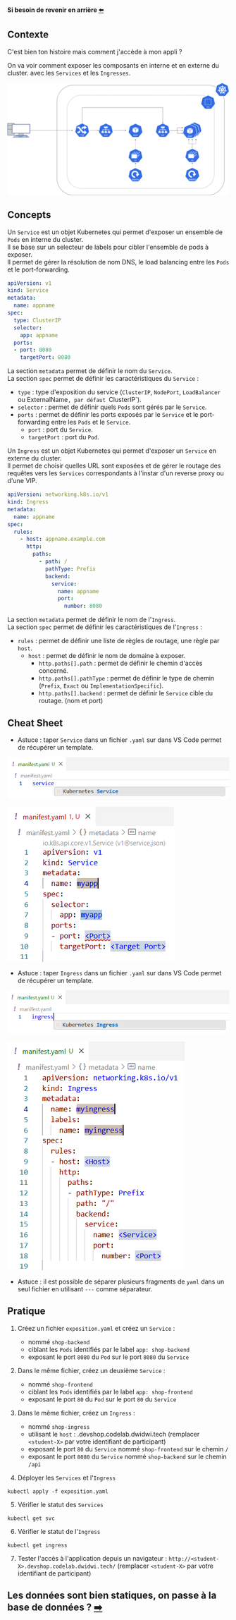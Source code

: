 **Si besoin de revenir en arrière [⬅️](../03-frontend-deployment/README.md)**

## Contexte

C'est bien ton histoire mais comment j'accède à mon appli ?  

On va voir comment exposer les composants en interne et en externe du cluster. avec les `Services` et les `Ingresses`.  

![Schéma de l'etape 3.1](../assets/schema-kube-codelab-etape-3.1.png)

## Concepts

Un `Service` est un objet Kubernetes qui permet d'exposer un ensemble de `Pods` en interne du cluster.  
Il se base sur un selecteur de labels pour cibler l'ensemble de pods à exposer.  
Il permet de gérer la résolution de nom DNS, le load balancing entre les `Pods` et le port-forwarding.

```yaml
apiVersion: v1
kind: Service
metadata:
  name: appname
spec:
  type: ClusterIP
  selector:
    app: appname
  ports:
  - port: 8080
    targetPort: 8080
```

La section `metadata` permet de définir le nom du `Service`.  
La section `spec` permet de définir les caractéristiques du `Service` :  
  * `type` : type d'exposition du service (`ClusterIP`, `NodePort`, `LoadBalancer` ou ExternalName`, par défaut `ClusterIP`).  
  * `selector` : permet de définir quels `Pods` sont gérés par le `Service`.  
  * `ports` : permet de définir les ports exposés par le `Service` et le port-forwarding entre les `Pods` et le `Service`.  
    * `port` : port du `Service`.  
    * `targetPort` : port du `Pod`.    

Un `Ingress` est un objet Kubernetes qui permet d'exposer un `Service` en externe du cluster.  
Il permet de choisir quelles URL sont exposées et de gérer le routage des requêtes vers les `Services` correspondants à l'instar d'un reverse proxy ou d'une VIP.  

```yaml
apiVersion: networking.k8s.io/v1
kind: Ingress
metadata:
  name: appname
spec:
  rules:
    - host: appname.example.com
      http:
        paths:
          - path: /
            pathType: Prefix
            backend:
              service:
                name: appname
                port:
                  number: 8080
```

La section `metadata` permet de définir le nom de l'`Ingress`.  
La section `spec` permet de définir les caractéristiques de l'`Ingress` :  
  * `rules` : permet de définir une liste de règles de routage, une règle par `host`.  
    * `host` : permet de définir le nom de domaine à exposer.  
      * `http.paths[].path` : permet de définir le chemin d'accès concerné.  
      * `http.paths[].pathType` : permet de définir le type de chemin (`Prefix`, `Exact` ou `ImplementationSpecific`).    
      * `http.paths[].backend` : permet de définir le `Service` cible du routage. (nom et port)  

## Cheat Sheet

* Astuce : taper `Service` dans un fichier `.yaml` sur dans VS Code permet de récupérer un template.

![Service Helper 1](../assets/service-helper-vscode-1.png)

![Service Helper 2](../assets/service-helper-vscode-2.png)

* Astuce : taper `Ingress` dans un fichier `.yaml` sur dans VS Code permet de récupérer un template.

![Ingress Helper 1](../assets/ingress-helper-vscode-1.png)

![Ingress Helper 2](../assets/ingress-helper-vscode-2.png)

* Astuce : il est possible de séparer plusieurs fragments de `yaml` dans un seul fichier en utilisant `---` comme séparateur.

## Pratique

1) Créez un fichier `exposition.yaml` et créez un `Service` :  
    * nommé `shop-backend`  
    * ciblant les `Pods` identifiés par le label `app: shop-backend`  
    * exposant le port `8080` du `Pod` sur le port `8080` du `Service`


2) Dans le même fichier, créez un deuxième `Service` :  
    * nommé `shop-frontend`  
    * ciblant les `Pods` identifiés par le label `app: shop-frontend`  
    * exposant le port `80` du `Pod` sur le port `80` du `Service`


3) Dans le même fichier, créez un `Ingress` :  
    * nommé `shop-ingress`  
    * utilisant le `host` : <student-X>.devshop.codelab.dwidwi.tech (remplacer `<student-X>` par votre identifiant de participant)
    * exposant le port `80` du `Service` nommé `shop-frontend` sur le chemin `/`  
    * exposant le port `8080` du `Service` nommé `shop-backend` sur le chemin `/api`  


4) Déployer les `Services` et l'`Ingress`
```shell
kubectl apply -f exposition.yaml
```

5) Vérifier le statut des `Services`
```shell
kubectl get svc
```

6) Vérifier le statut de l'`Ingress`
```shell
kubectl get ingress
```

7) Tester l'accès à l'application depuis un navigateur : `http://<student-X>.devshop.codelab.dwidwi.tech/` (remplacer `<student-X>` par votre identifiant de participant)  

## Les données sont bien statiques, on passe à la base de données ? [➡️](../05-database/README.md)
